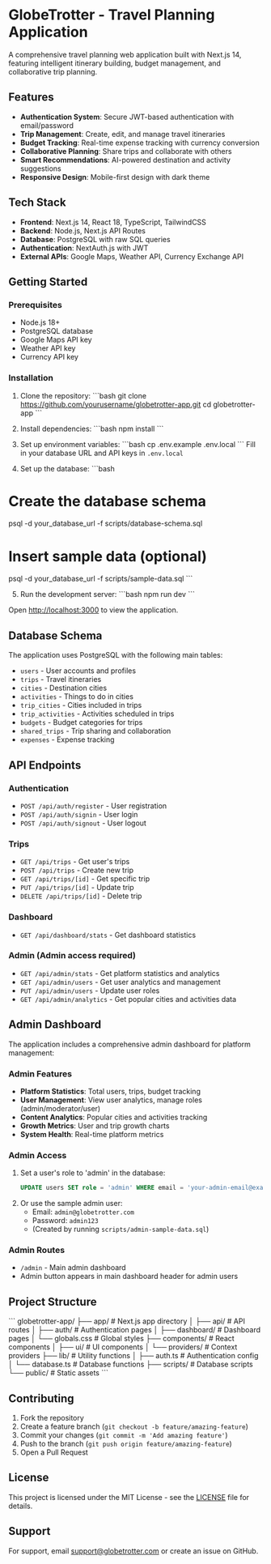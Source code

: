 # GlobeTrotter - Travel Planning Application

A comprehensive travel planning web application built with Next.js 14, featuring intelligent itinerary building, budget management, and collaborative trip planning.

## Features

- **Authentication System**: Secure JWT-based authentication with email/password
- **Trip Management**: Create, edit, and manage travel itineraries
- **Budget Tracking**: Real-time expense tracking with currency conversion
- **Collaborative Planning**: Share trips and collaborate with others
- **Smart Recommendations**: AI-powered destination and activity suggestions
- **Responsive Design**: Mobile-first design with dark theme

## Tech Stack

- **Frontend**: Next.js 14, React 18, TypeScript, TailwindCSS
- **Backend**: Node.js, Next.js API Routes
- **Database**: PostgreSQL with raw SQL queries
- **Authentication**: NextAuth.js with JWT
- **External APIs**: Google Maps, Weather API, Currency Exchange API

## Getting Started

### Prerequisites

- Node.js 18+ 
- PostgreSQL database
- Google Maps API key
- Weather API key
- Currency API key

### Installation

1. Clone the repository:
\`\`\`bash
git clone https://github.com/yourusername/globetrotter-app.git
cd globetrotter-app
\`\`\`

2. Install dependencies:
\`\`\`bash
npm install
\`\`\`

3. Set up environment variables:
\`\`\`bash
cp .env.example .env.local
\`\`\`
Fill in your database URL and API keys in `.env.local`

4. Set up the database:
\`\`\`bash
# Create the database schema
psql -d your_database_url -f scripts/database-schema.sql

# Insert sample data (optional)
psql -d your_database_url -f scripts/sample-data.sql
\`\`\`

5. Run the development server:
\`\`\`bash
npm run dev
\`\`\`

Open [http://localhost:3000](http://localhost:3000) to view the application.

## Database Schema

The application uses PostgreSQL with the following main tables:

- `users` - User accounts and profiles
- `trips` - Travel itineraries
- `cities` - Destination cities
- `activities` - Things to do in cities
- `trip_cities` - Cities included in trips
- `trip_activities` - Activities scheduled in trips
- `budgets` - Budget categories for trips
- `shared_trips` - Trip sharing and collaboration
- `expenses` - Expense tracking

## API Endpoints

### Authentication
- `POST /api/auth/register` - User registration
- `POST /api/auth/signin` - User login
- `POST /api/auth/signout` - User logout

### Trips
- `GET /api/trips` - Get user's trips
- `POST /api/trips` - Create new trip
- `GET /api/trips/[id]` - Get specific trip
- `PUT /api/trips/[id]` - Update trip
- `DELETE /api/trips/[id]` - Delete trip

### Dashboard
- `GET /api/dashboard/stats` - Get dashboard statistics

### Admin (Admin access required)
- `GET /api/admin/stats` - Get platform statistics and analytics
- `GET /api/admin/users` - Get user analytics and management
- `PUT /api/admin/users` - Update user roles
- `GET /api/admin/analytics` - Get popular cities and activities data

## Admin Dashboard

The application includes a comprehensive admin dashboard for platform management:

### Admin Features
- **Platform Statistics**: Total users, trips, budget tracking
- **User Management**: View user analytics, manage roles (admin/moderator/user)
- **Content Analytics**: Popular cities and activities tracking
- **Growth Metrics**: User and trip growth charts
- **System Health**: Real-time platform metrics

### Admin Access
1. Set a user's role to 'admin' in the database:
   ```sql
   UPDATE users SET role = 'admin' WHERE email = 'your-admin-email@example.com';
   ```
2. Or use the sample admin user:
   - Email: `admin@globetrotter.com`
   - Password: `admin123`
   - (Created by running `scripts/admin-sample-data.sql`)

### Admin Routes
- `/admin` - Main admin dashboard
- Admin button appears in main dashboard header for admin users

## Project Structure

\`\`\`
globetrotter-app/
├── app/                    # Next.js app directory
│   ├── api/               # API routes
│   ├── auth/              # Authentication pages
│   ├── dashboard/         # Dashboard pages
│   └── globals.css        # Global styles
├── components/            # React components
│   ├── ui/               # UI components
│   └── providers/        # Context providers
├── lib/                  # Utility functions
│   ├── auth.ts           # Authentication config
│   └── database.ts       # Database functions
├── scripts/              # Database scripts
└── public/               # Static assets
\`\`\`

## Contributing

1. Fork the repository
2. Create a feature branch (`git checkout -b feature/amazing-feature`)
3. Commit your changes (`git commit -m 'Add amazing feature'`)
4. Push to the branch (`git push origin feature/amazing-feature`)
5. Open a Pull Request

## License

This project is licensed under the MIT License - see the [LICENSE](LICENSE) file for details.

## Support

For support, email support@globetrotter.com or create an issue on GitHub.
